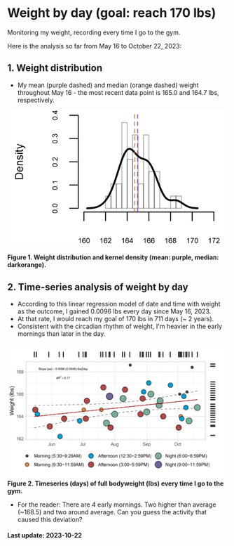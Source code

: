 # Weight by day (goal: reach 170 lbs)
Monitoring my weight, recording every time I go to the gym.

Here is the analysis so far from May 16 to October 22, 2023:

## 1. Weight distribution
- My mean (purple dashed) and median (orange dashed) weight throughout May 16 - the most recent data point is 165.0 and 164.7 lbs, respectively.
<p> <img src="wdist1.png" width = "600"></p>
<b>Figure 1. Weight distribution and kernel density (mean: purple, median: darkorange).</b></p>

## 2. Time-series analysis of weight by day
-  According to this linear regression model of date and time with weight as the outcome, I gained 0.0096 lbs every day since May 16, 2023.
-  At that rate, I would reach my goal of 170 lbs in 711 days (~ 2 years).
-  Consistent with the circadian rhythm of weight, I'm heavier in the early mornings than later in the day.

<p> <img src="weight.png" width = "1000">
<b>Figure 2. Timeseries (days) of full bodyweight (lbs) every time I go to the gym.</b></p>

- For the reader: There are 4 early mornings. Two higher than average (~168.5) and two around average. Can you guess the activity that caused this deviation?






#### Last update: 2023-10-22
